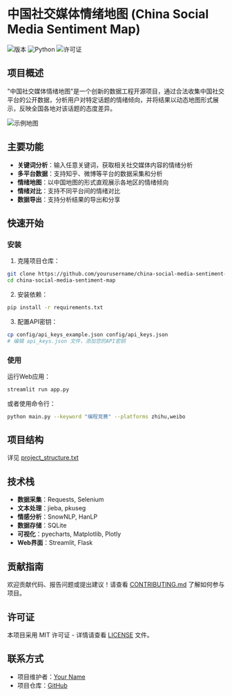 # 中国社交媒体情绪地图 (China Social Media Sentiment Map)

![版本](https://img.shields.io/badge/版本-1.0.0-blue)
![Python](https://img.shields.io/badge/Python-3.9+-green)
![许可证](https://img.shields.io/badge/许可证-MIT-yellow)

## 项目概述

"中国社交媒体情绪地图"是一个创新的数据工程开源项目，通过合法收集中国社交平台的公开数据，分析用户对特定话题的情绪倾向，并将结果以动态地图形式展示，反映全国各地对该话题的态度差异。

![示例地图](static/images/example_map.png)

## 主要功能

- **关键词分析**：输入任意关键词，获取相关社交媒体内容的情绪分析
- **多平台数据**：支持知乎、微博等平台的数据采集和分析
- **情绪地图**：以中国地图的形式直观展示各地区的情绪倾向
- **情绪对比**：支持不同平台间的情绪对比
- **数据导出**：支持分析结果的导出和分享

## 快速开始

### 安装

1. 克隆项目仓库：
```bash
git clone https://github.com/yourusername/china-social-media-sentiment-map.git
cd china-social-media-sentiment-map
```

2. 安装依赖：
```bash
pip install -r requirements.txt
```

3. 配置API密钥：
```bash
cp config/api_keys_example.json config/api_keys.json
# 编辑 api_keys.json 文件，添加您的API密钥
```

### 使用

运行Web应用：
```bash
streamlit run app.py
```

或者使用命令行：
```bash
python main.py --keyword "编程竞赛" --platforms zhihu,weibo
```

## 项目结构

详见 [project_structure.txt](project_structure.txt)

## 技术栈

- **数据采集**：Requests, Selenium
- **文本处理**：jieba, pkuseg
- **情感分析**：SnowNLP, HanLP
- **数据存储**：SQLite
- **可视化**：pyecharts, Matplotlib, Plotly
- **Web界面**：Streamlit, Flask

## 贡献指南

欢迎贡献代码、报告问题或提出建议！请查看 [CONTRIBUTING.md](CONTRIBUTING.md) 了解如何参与项目。

## 许可证

本项目采用 MIT 许可证 - 详情请查看 [LICENSE](LICENSE) 文件。

## 联系方式

- 项目维护者：[Your Name](mailto:youremail@example.com)
- 项目仓库：[GitHub](https://github.com/yourusername/china-social-media-sentiment-map)
